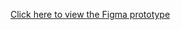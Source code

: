 [Click here to view the Figma prototype](https://www.figma.com/proto/DNO0zxqIhJRNTWvJFxfCKX/StockSure?node-id=0-1&t=oFz6mzOmo7fKoLVy-1)
